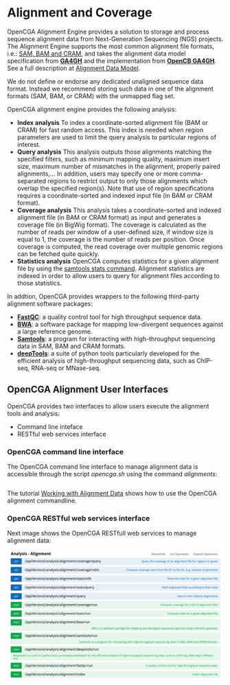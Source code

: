 # Alignment and Coverage

OpenCGA Alignment Engine provides a solution to storage and process sequence alignment data from Next-Generation Sequencing \(NGS\) projects. The Alignment Engine supports the most common alignment file formats, i.e.: [SAM, BAM and CRAM](https://github.com/samtools/hts-specs), and takes the alignment data model specification from [**GA4GH**](http://ga4gh.org/#/) and the implementation from [**OpenCB GA4GH**](https://github.com/opencb/ga4gh). See a full description at [Alignment Data Model](http://docs.opencb.org/display/opencga/Alignment+Data+Model).

We do not define or endorse any dedicated unaligned sequence data format. Instead we recommend storing such data in one of the alignment formats \(SAM, BAM, or CRAM\) with the unmapped flag set.

OpenCGA alignment engine provides the following analysis:

* **Index analysis** To index a coordinate-sorted alignment file \(BAM or CRAM\) for fast random access. This index is needed when region parameters are used to limit the query analysis to particular regions of interest.
* **Query analysis** This analysis outputs those alignments matching the specified filters, such as minimum mapping quality, maximum insert size, maximum number of mismatches in the alignment, properly paired alignments,... In addition, users may specify one or more comma-separated regions to restrict output to only those alignments which overlap the specified region\(s\). Note that use of region specifications requires a coordinate-sorted and indexed input file \(in BAM or CRAM format\).
* **Coverage analysis** This analysis takes a coordinate-sorted and indexed alignment file \(in BAM or CRAM format\) as input and generates a coverage file \(in BigWig format\). The coverage is calculated as the number of reads per window of a user-defined size, if window size is equal to 1, the coverage is the number of reads per position. Once coverage is computed, the read coverage over multiple genomic regions can be fetched quite quickly.
* **Statistics analysis** OpenCGA computes statistics for a given alignment file by using the [samtools stats command](http://www.htslib.org/doc/samtools-stats.1.html). Alignment statistics are indexed in order to allow users to query for alignment files according to those statistics.

In addtion, OpenCGA provides wrappers to the following third-party alignment software packages:

* [**FastQC**](https://www.bioinformatics.babraham.ac.uk/projects/fastqc/): a quality control tool for high throughput sequence data.
* [**BWA**](http://bio-bwa.sourceforge.net/): a software package for mapping low-divergent sequences against a large reference genome.
* [**Samtools**](http://www.htslib.org/): a program for interacting with high-throughput sequencing data in SAM, BAM and CRAM formats.
* [**deepTools**](https://deeptools.readthedocs.io/en/develop/): a suite of python tools particularly developed for the efficient analysis of high-throughput sequencing data, such as ChIP-seq, RNA-seq or MNase-seq.

## OpenCGA Alignment User Interfaces

OpenCGA provides two interfaces to allow users execute the alignment tools and analysis:

* Command line inteface
* RESTful web services interface

### OpenCGA command line interface

The OpenCGA command line interface to manage alignment data is accessible through the script _opencga.sh_ using the command _alignments_:

|  |
| :--- |


The tutorial [Working with Alignment Data](http://docs.opencb.org/display/opencga/Working+with+Alignment+Data) shows how to use the OpenCGA alignment commandline.

### OpenCGA RESTful web services interface

Next image shows the OpenCGA RESTfull web services to manage alignment data:

![](../.gitbook/assets/analysis.alignment.webservices%20%281%29%20%281%29%20%282%29%20%282%29%20%281%29.png)

